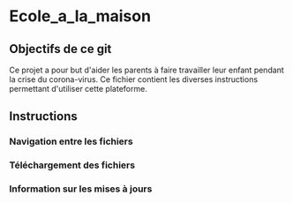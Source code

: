 # Ecole_a_la_maison

## Objectifs de ce git

Ce projet a pour but d'aider les parents à faire travailler leur enfant pendant la crise du corona-virus.
Ce fichier contient les diverses instructions permettant d'utiliser cette plateforme.

## Instructions

### Navigation entre les fichiers

### Téléchargement des fichiers

### Information sur les mises à jours
